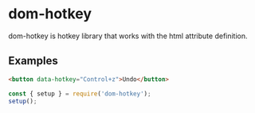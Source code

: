 # dom-hotkey

dom-hotkey is hotkey library that works with the html attribute definition.

## Examples

```html
<button data-hotkey="Control+z">Undo</button>
```

```js
const { setup } = require('dom-hotkey');
setup();
```
